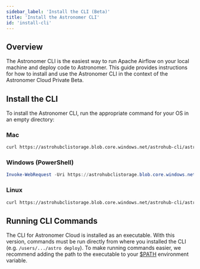 ```yaml
---
sidebar_label: 'Install the CLI (Beta)'
title: 'Install the Astronomer CLI'
id: 'install-cli'
---
```


## Overview

The Astronomer CLI is the easiest way to run Apache Airflow on your local machine and deploy code to Astronomer. This guide provides instructions for how to install and use the Astronomer CLI in the context of the Astronomer Cloud Private Beta.

## Install the CLI

To install the Astronomer CLI, run the appropriate command for your OS in an empty directory:

### Mac

```bash
curl https://astrohubclistorage.blob.core.windows.net/astrohub-cli/astro_0.2.1-gen2_darwin_amd64/astro -o astro && chmod +x astro
```

### Windows (PowerShell)

```powershell
Invoke-WebRequest -Uri https://astrohubclistorage.blob.core.windows.net/astrohub-cli/astro_0.2.1-gen2_windows_amd64/astro.exe -OutFile astro.exe
```

### Linux

```bash
curl https://astrohubclistorage.blob.core.windows.net/astrohub-cli/astro_0.2.1-gen2_linux_amd64/astro -o astro && chmod +x astro
```

## Running CLI Commands

The CLI for Astronomer Cloud is installed as an executable. With this version, commands must be run directly from where you installed the CLI (e.g. `/users/.../astro deploy`). To make running commands easier, we recommend adding the path to the executable to your [$PATH](https://linuxize.com/post/how-to-add-directory-to-path-in-linux/) environment variable. 
